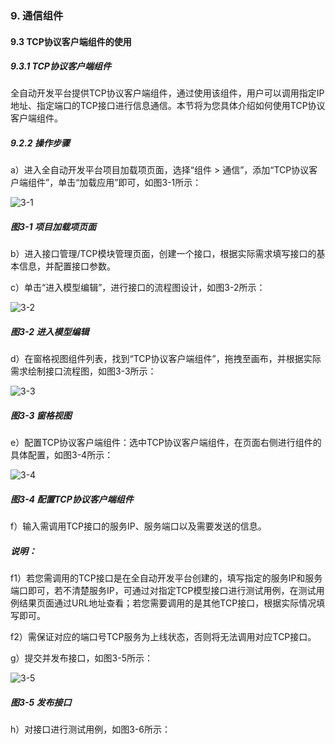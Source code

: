 ### 9. 通信组件

#### 9.3 TCP协议客户端组件的使用

##### 9.3.1 TCP协议客户端组件

全自动开发平台提供TCP协议客户端组件，通过使用该组件，用户可以调用指定IP地址、指定端口的TCP接口进行信息通信。本节将为您具体介绍如何使用TCP协议客户端组件。

##### 9.2.2 操作步骤

a）进入全自动开发平台项目加载项页面，选择“组件 > 通信”，添加“TCP协议客户端组件”，单击“加载应用”即可，如图3-1所示：

![3-1](https://www.feisuanyz.com/fsimage/zc-image/28tcp/tcp_12.png)

##### 图3-1 项目加载项页面

b）进入接口管理/TCP模块管理页面，创建一个接口，根据实际需求填写接口的基本信息，并配置接口参数。

c）单击“进入模型编辑”，进行接口的流程图设计，如图3-2所示：

![3-2](https://www.feisuanyz.com/fsimage/zc-image/28tcp/tcp_13.png)

##### 图3-2 进入模型编辑

d）在窗格视图组件列表，找到“TCP协议客户端组件”，拖拽至画布，并根据实际需求绘制接口流程图，如图3-3所示：

![3-3](https://www.feisuanyz.com/fsimage/zc-image/28tcp/tcp_14.png)

##### 图3-3 窗格视图

e）配置TCP协议客户端组件：选中TCP协议客户端组件，在页面右侧进行组件的具体配置，如图3-4所示：

![3-4](https://www.feisuanyz.com/fsimage/zc-image/28tcp/tcp_15.png)

##### 图3-4 配置TCP协议客户端组件

f）输入需调用TCP接口的服务IP、服务端口以及需要发送的信息。

##### 说明：

f1）若您需调用的TCP接口是在全自动开发平台创建的，填写指定的服务IP和服务端口即可，若不清楚服务IP，可通过对指定TCP模型接口进行测试用例，在测试用例结果页面通过URL地址查看；若您需要调用的是其他TCP接口，根据实际情况填写即可。

f2）需保证对应的端口号TCP服务为上线状态，否则将无法调用对应TCP接口。

g）提交并发布接口，如图3-5所示：

![3-5](https://www.feisuanyz.com/fsimage/zc-image/28tcp/tcp_16.png)

##### 图3-5 发布接口

h）对接口进行测试用例，如图3-6所示：

